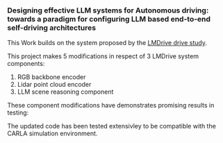 ### Designing effective LLM systems for Autonomous driving: towards a paradigm for configuring LLM based end-to-end self-driving architectures

This Work builds on the system proposed by the [LMDrive drive study](https://github.com/opendilab/LMDrive/tree/main).

This project makes 5 modifications in respect of 3 LMDrive system components: 
  1. RGB backbone encoder
  2. Lidar point cloud encoder
  3. LLM scene reasoning component

These component modifications have demonstrates promising results in testing: 



The updated code has been tested extensivley to be compatible with the CARLA simulation environment.




